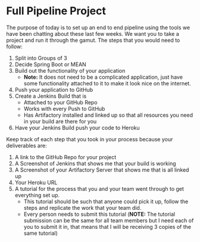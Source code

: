 # Full Pipeline Project

The purpose of today is to set up an end to end pipeline using the tools we have been chatting about these last few weeks. We want you to take a project and run it through the gamut. The steps that you would need to follow: 

1. Split into Groups of 3 
2. Decide Spring Boot or MEAN 
3. Build out the functionality of your application
   * **Note:** It does not need to be a complicated application, just have some functionality attached to it to make it look nice on the internet. 
4. Push your application to GitHub
5. Create a Jenkins Build that is 
   * Attached to your GitHub Repo
   * Works with every Push to GitHub 
   * Has Artifactory installed and linked up so that all resources you need in your build are there for you 
6. Have your Jenkins Build push your code to Heroku 

Keep track of each step that you took in your process because your deliverables are: 

1. A link to the GitHub Repo for your project
2. A Screenshot of Jenkins that shows me that your build is working 
3. A Screenshot of your Artifactory Server that shows me that is all linked up 
4. Your Heroku URL 
5. A tutorial for the process that you and your team went through to get everything set up. 
   * This tutorial should be such that anyone could pick it up, follow the steps and replicate the work that your team did. 
   * Every person needs to submit this tutorial (**NOTE:** The tutorial submission can be the same for all team members but I need each of you to submit it in, that means that I will be receiving 3 copies of the same tutorial)